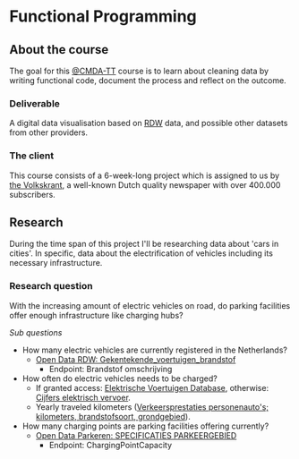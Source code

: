# Functional Programming

## About the course
The goal for this [@CMDA-TT](https://cmda-tt.github.io/course-20-21/) course is to learn about cleaning data by writing functional code, document the process and reflect on the outcome.

### Deliverable
A digital data visualisation based on [RDW](https://www.rdw.nl/) data, and possible other datasets from other providers.

### The client
This course consists of a 6-week-long project which is assigned to us by [the Volkskrant](https://www.volkskrant.nl/), a well-known Dutch quality newspaper with over 400.000 subscribers.

## Research
During the time span of this project I'll be researching data about 'cars in cities'. In specific, data about the electrification of vehicles including its necessary infrastructure.

### Research question
With the increasing amount of electric vehicles on road, do parking facilities offer enough infrastructure like charging hubs?

*Sub questions*
- How many electric vehicles are currently registered in the Netherlands?
    - [Open Data RDW: Gekentekende_voertuigen_brandstof](https://opendata.rdw.nl/Voertuigen/Open-Data-RDW-Gekentekende_voertuigen_brandstof/8ys7-d773)
        - Endpoint: Brandstof omschrijving
- How often do electric vehicles needs to be charged?
    - If granted access: [Elektrische Voertuigen Database](https://ev-database.nl/blog/ev-database-data-services/), otherwise: [Cijfers elektrisch vervoer](https://www.rvo.nl/sites/default/files/2020/10/Statistics%20Electric%20Vehicles%20and%20Charging%20in%20The%20Netherlands%20up%20to%20and%20including%20September%202020.pdf).
    - Yearly traveled kilometers ([Verkeersprestaties personenauto's; kilometers, brandstofsoort, grondgebied](https://opendata.cbs.nl/statline/portal.html?_la=nl&_catalog=CBS&tableId=80428ned&_theme=483)).
- How many charging points are parking facilities offering currently?
    - [Open Data Parkeren: SPECIFICATIES PARKEERGEBIED](https://opendata.rdw.nl/Parkeren/Open-Data-Parkeren-SPECIFICATIES-PARKEERGEBIED/b3us-f26s)
        - Endpoint: ChargingPointCapacity